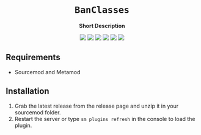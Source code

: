 <div align="center">
  <h1><code>BanClasses</code></h1>
  <p>
    <strong>Short Description</strong>
  </p>
  <p style="margin-bottom: 0.5ex;">
    <img
        src="https://img.shields.io/github/downloads/FuroTheLuc/BanClasses/total"
    />
    <img
        src="https://img.shields.io/github/last-commit/FuroTheLuc/BanClasses"
    />
    <img
        src="https://img.shields.io/github/issues/FuroTheLuc/BanClasses"
    />
    <img
        src="https://img.shields.io/github/issues-closed/FuroTheLuc/BanClasses"
    />
    <img
        src="https://img.shields.io/github/repo-size/FuroTheLuc/BanClasses"
    />
    <img
        src="https://img.shields.io/github/workflow/status/FuroTheLuc/BanClasses/Compile%20and%20release"
    />
  </p>
</div>


## Requirements ##
- Sourcemod and Metamod


## Installation ##
1. Grab the latest release from the release page and unzip it in your sourcemod folder.
2. Restart the server or type `sm plugins refresh` in the console to load the plugin.
